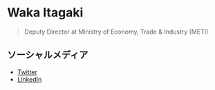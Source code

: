 # Waka Itagaki

> Deputy Director at Ministry of Economy, Trade & Industry (METI)

## ソーシャルメディア

- [Twitter](waka08072)
- [LinkedIn](waka-itagaki-toyohara-7a751850)

